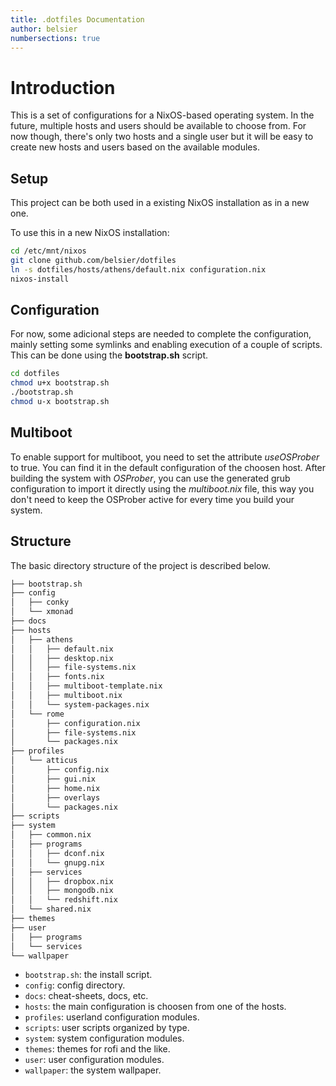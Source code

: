 ```yaml
---
title: .dotfiles Documentation
author: belsier
numbersections: true
---
```


# Introduction

This is a set of configurations for a NixOS-based operating system. In the future, multiple hosts and users should be available to choose from.
For now though, there's only two hosts and a single user but it will be easy to create new hosts and users based on the available modules.

## Setup

This project can be both used in a existing NixOS installation as in a new one.

To use this in a new NixOS installation:

```bash
cd /etc/mnt/nixos
git clone github.com/belsier/dotfiles
ln -s dotfiles/hosts/athens/default.nix configuration.nix
nixos-install
```

## Configuration

For now, some adicional steps are needed to complete the configuration, mainly setting some symlinks and enabling execution of a couple of scripts. This can be done using the **bootstrap.sh** script.

```bash
cd dotfiles
chmod u+x bootstrap.sh
./bootstrap.sh
chmod u-x bootstrap.sh
```

## Multiboot

To enable support for multiboot, you need to set the attribute _useOSProber_ to true. You can find it in the default configuration of the choosen host.
After building the system with _OSProber_, you can use the generated grub configuration to import it directly using the _multiboot.nix_ file, this way you don't need to keep the OSProber active for every time you build your system.

## Structure

The basic directory structure of the project is described below.

```bash
├── bootstrap.sh
├── config
│   ├── conky
│   └── xmonad
├── docs
├── hosts
│   ├── athens
│   │   ├── default.nix
│   │   ├── desktop.nix
│   │   ├── file-systems.nix
│   │   ├── fonts.nix
│   │   ├── multiboot-template.nix
│   │   ├── multiboot.nix
│   │   └── system-packages.nix
│   └── rome
│       ├── configuration.nix
│       ├── file-systems.nix
│       └── packages.nix
├── profiles
│   └── atticus
│       ├── config.nix
│       ├── gui.nix
│       ├── home.nix
│       ├── overlays
│       └── packages.nix
├── scripts
├── system
│   ├── common.nix
│   ├── programs
│   │   ├── dconf.nix
│   │   └── gnupg.nix
│   ├── services
│   │   ├── dropbox.nix
│   │   ├── mongodb.nix
│   │   └── redshift.nix
│   └── shared.nix
├── themes
├── user
│   ├── programs
│   └── services
└── wallpaper
```

- `bootstrap.sh`: the install script.
- `config`: config directory.
- `docs`: cheat-sheets, docs, etc.
- `hosts`: the main configuration is choosen from one of the hosts.
- `profiles`: userland configuration modules.
- `scripts`: user scripts organized by type.
- `system`: system configuration modules.
- `themes`: themes for rofi and the like.
- `user`: user configuration modules.
- `wallpaper`: the system wallpaper.
